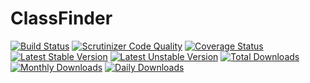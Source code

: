 # ClassFinder
[![Build Status](https://travis-ci.org/cruxinator/ClassFinder.svg?branch=master)](https://travis-ci.org/cruxinator/ClassFinder)
[![Scrutinizer Code Quality](https://scrutinizer-ci.com/g/cruxinator/ClassFinder/badges/quality-score.png?b=master)](https://scrutinizer-ci.com/g/cruxinator/ClassFinder/?branch=master)
[![Coverage Status](https://coveralls.io/repos/github/cruxinator/ClassFinder/badge.svg?branch=master)](https://coveralls.io/github/cruxinator/ClassFinder?branch=master)
[![Latest Stable Version](https://poser.pugx.org/cruxinator/cruxinator/class-finder/v/stable)](https://packagist.org/packages/cruxinator/cruxinator/class-finder)
[![Latest Unstable Version](https://poser.pugx.org/cruxinator/cruxinator/class-finder/v/unstable)](https://packagist.org/packages/cruxinator/cruxinator/class-finder)
[![Total Downloads](https://poser.pugx.org/cruxinator/cruxinator/class-finder/downloads)](https://packagist.org/packages/cruxinator/cruxinator/class-finder)
[![Monthly Downloads](https://poser.pugx.org/cruxinator/cruxinator/class-finder/d/monthly)](https://packagist.org/packages/cruxinator/cruxinator/class-finder)
[![Daily Downloads](https://poser.pugx.org/cruxinator/cruxinator/class-finder/d/daily)](https://packagist.org/packages/cruxinator/cruxinator/class-finder)
